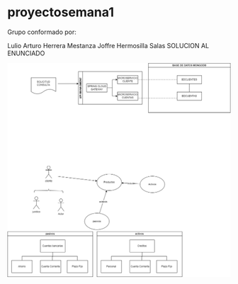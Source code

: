 # proyectosemana1
Grupo conformado por:

Lulio Arturo Herrera Mestanza
Joffre Hermosilla Salas
SOLUCION AL ENUNCIADO 

![ScreenShot](https://github.com/joffrehermosilla/proyectosemana1/blob/master/proyectosemana1/CUN%20proyecto%20semana%201.drawio.png) 




